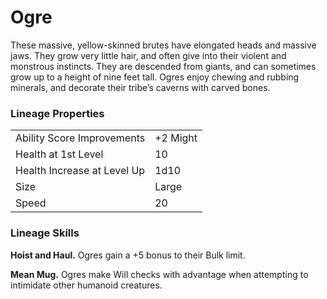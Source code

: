 # Ogre

These massive, yellow-skinned brutes have elongated heads and massive jaws. They grow very little hair, and often give into their violent and monstrous instincts. They are descended from giants, and can sometimes grow up to a height of nine feet tall. Ogres enjoy chewing and rubbing minerals, and decorate their tribe’s caverns with carved bones.

### Lineage Properties
|||
|-|--|
|Ability Score Improvements| +2 Might |
|Health at 1st Level| 10 |
| Health Increase at Level Up | 1d10 |
| Size | Large |
| Speed | 20 |

### Lineage Skills
**Hoist and Haul.** Ogres gain a +5 bonus to their Bulk limit.

**Mean Mug.** Ogres make Will checks with advantage when attempting to intimidate other humanoid creatures.